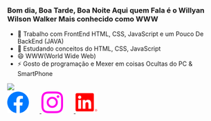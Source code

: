 ### Bom dia, Boa Tarde, Boa Noite Aqui quem Fala é o Willyan Wilson Walker Mais conhecido como WWW
 
- 🔭 Trabalho com FrontEnd HTML, CSS, JavaScript e um Pouco De BackEnd (JAVA)
- 🌱 Estudando conceitos do HTML, CSS, JavaScript
- 😄 WWW(World Wide Web)
- ⚡ Gosto de programação e Mexer em coisas Ocultas do PC & SmartPhone
<div>
  <a href="https://github.com/Walker10TECH">
    <img height="180" src="https://github-readme-stats.vercel.app/api?username=Walker10TECH&show_icons=true&theme=dracula&include_all_commits=true&count_private=true" />
  </a>
 <div>
  <a href="https://www.facebook.com/profile.php?id=100090616987571">
    <img src="facebook.png" height="50" style="margin-right: 25px;" />
  </a>
  <a href="https://www.instagram.com/willyan_10_walker/">
    <img src="instagram.png" height="50" style="margin-right: 25px;" />
  </a>
  <a href="https://www.linkedin.com/in/willyan-walker-1a4b80237/">
    <img src="linkedin.png" height="50" style="margin-right: 25px;" />
  </a>
</div>
</div>
